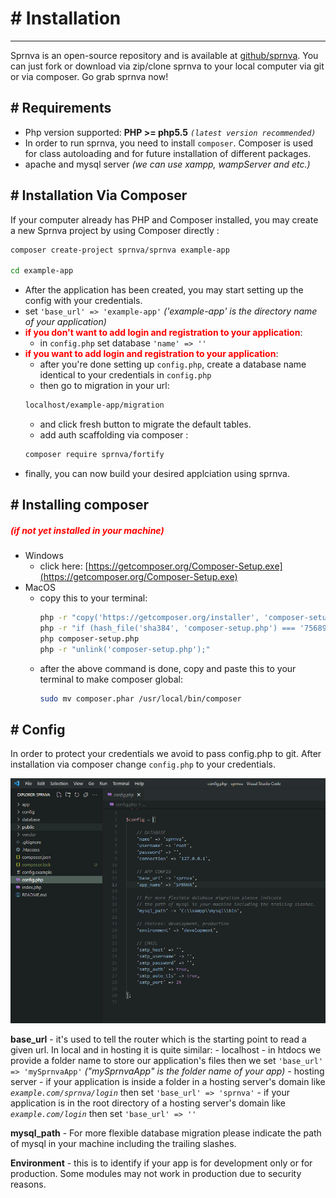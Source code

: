 # # Installation
---
Sprnva is an open-source repository and is available at [github/sprnva](https://github.com/sprnva/sprnva/releases). You can just fork or download via zip/clone sprnva to your local computer via git or via composer. Go grab sprnva now!

## # Requirements
- Php version supported: **PHP >= php5.5** *`(latest version recommended)`*
- In order to run sprnva, you need to install `composer`. Composer is used for class autoloading and for future installation of different packages.
- apache and mysql server *(we can use xampp, wampServer and etc.)*

## # Installation Via Composer
If your computer already has PHP and Composer installed, you may create a new Sprnva project by using Composer directly :
```bash
composer create-project sprnva/sprnva example-app

cd example-app
```
- After the application has been created, you may start setting up the config with your credentials.
- set `'base_url' => 'example-app'` *('example-app' is the directory name of your application)*
- <span style="color: red;">**if you don't want to add login and registration to your application**</span>:
    - in `config.php` set database `'name' => ''`
- <span style="color: red;">**if you want to add login and registration to your application**</span>:
    - after you're done setting up `config.php`, create a database name identical to your credentials in `config.php`
    - then go to migration in your url:
    ```bash
    localhost/example-app/migration
    ```
    - and click fresh button to migrate the default tables.
    - add auth scaffolding via composer :
    ```bash
    composer require sprnva/fortify
    ```
- finally, you can now build your desired applciation using sprnva.

## # Installing composer
##### <span style="color: red;">*(if not yet installed in your machine)*</span>

- Windows 
    - click here: [https://getcomposer.org/Composer-Setup.exe](https://getcomposer.org/Composer-Setup.exe)
- MacOS 
    - copy this to your terminal:
        ```bash
        php -r "copy('https://getcomposer.org/installer', 'composer-setup.php');"
        php -r "if (hash_file('sha384', 'composer-setup.php') === '756890a4488ce9024fc62c56153228907f1545c228516cbf63f885e036d37e9a59d27d63f46af1d4d07ee0f76181c7d3') { echo 'Installer verified'; } else { echo 'Installer corrupt'; unlink('composer-setup.php'); } echo PHP_EOL;"
        php composer-setup.php
        php -r "unlink('composer-setup.php');"
        ```
    - after the above command is done, copy and paste this to your terminal to make composer global:
        ```bash
        sudo mv composer.phar /usr/local/bin/composer
        ```

## # Config
In order to protect your credentials we avoid to pass config.php to git. After installation via composer change `config.php` to your credentials.

![alt text](public/storage/images/update-config.png)

**base_url** - it's used to tell the router which is the starting point to read a given url. In local and in hosting it is quite similar:
    - localhost
        - in htdocs we provide a folder name to store our application's files then we set `'base_url' => 'mySprnvaApp'` *("mySprnvaApp" is the folder name of your app)*
    - hosting server
        - if your application is inside a folder in a hosting server's domain like *`example.com/sprnva/login`* then set `'base_url' => 'sprnva'`
        - if your application is in the root directory of a hosting server's domain like *`example.com/login`* then set `'base_url' => ''`

**mysql_path** - For more flexible database migration please indicate the path of mysql in your machine including the trailing slashes.

**Environment** - this is to identify if your app is for development only or for production. Some modules may not work in production due to security reasons.
